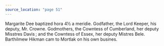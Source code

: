 ```yaml
---
source_location: "page 51"
---
```

Margarite Dee baptized hora 4½ a meridie. Godfather, the Lord Keeper, his
deputy, Mr. Crowne. Godmothers, the Cowntess of Cumberland, her deputy Misstres
Davis ; and the Cowntess of Essex, her deputy Mistres Bele. Barthilmew Hikman
cam to Mortlak on his own busines.
